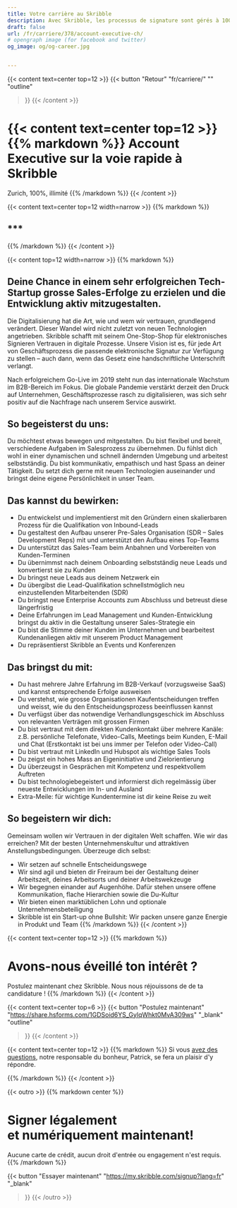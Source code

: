 ```yaml
---
title: Votre carrière au Skribble
description: Avec Skribble, les processus de signature sont gérés à 100% numériquement, sur la base de la signature électronique qualifiée "SEQ" – la signature électronique qui équivaut à une signature manuscrite, selon la loi suisse et européenne.
draft: false
url: /fr/carriere/378/account-executive-ch/
# opengraph image (for facebook and twitter)
og_image: og/og-career.jpg


---
```


{{< content text=center top=12 >}}
{{< button
  "Retour"
  "fr/carriere/"
  ""
  "outline"
>}}
{{< /content >}}

{{< content text=center top=12 >}}
{{% markdown %}}
Account Executive 
sur la voie rapide à Skribble
===============
Zurich, 100%, illimité
{{% /markdown %}}
{{< /content >}}

{{< content text=center top=12 width=narrow >}}
{{% markdown %}}
## ***
{{% /markdown %}}
{{< /content >}}

{{< content top=12 width=narrow >}}
{{% markdown %}}
## Deine Chance in einem sehr erfolgreichen Tech-Startup grosse Sales-Erfolge zu erzielen und die Entwicklung aktiv mitzugestalten.
Die Digitalisierung hat die Art, wie und wem wir vertrauen, grundlegend verändert. Dieser Wandel wird nicht zuletzt von neuen Technologien angetrieben. Skribble schafft mit seinem One-Stop-Shop für elektronisches Signieren Vertrauen in digitale Prozesse. Unsere Vision ist es, für jede Art von Geschäftsprozess die passende elektronische Signatur zur Verfügung zu stellen – auch dann, wenn das Gesetz eine handschriftliche Unterschrift verlangt.

Nach erfolgreichem Go-Live im 2019 steht nun das internationale Wachstum im B2B-Bereich im Fokus. Die globale Pandemie verstärkt derzeit den Druck auf Unternehmen, Geschäftsprozesse rasch zu digitalisieren, was sich sehr positiv auf die Nachfrage nach unserem Service auswirkt.   

## So begeisterst du uns:
Du möchtest etwas bewegen und mitgestalten. Du bist flexibel und bereit, verschiedene Aufgaben im Salesprozess zu übernehmen. Du fühlst dich wohl in einer dynamischen und schnell ändernden Umgebung und arbeitest selbstständig. Du bist kommunikativ, empathisch und hast Spass an deiner Tätigkeit. Du setzt dich gerne mit neuen Technologien auseinander und bringst deine eigene Persönlichkeit in unser Team.

## Das kannst du bewirken:
- Du entwickelst und implementierst mit den Gründern einen skalierbaren Prozess für die Qualifikation von Inbound-Leads
- Du gestaltest den Aufbau unserer Pre-Sales Organisation (SDR – Sales Development Reps) mit und unterstützt den Aufbau eines Top-Teams
- Du unterstützt das Sales-Team beim Anbahnen und Vorbereiten von Kunden-Terminen
- Du übernimmst nach deinem Onboarding selbstständig neue Leads und konvertierst sie zu Kunden
- Du bringst neue Leads aus deinem Netzwerk ein
- Du übergibst die Lead-Qualifikation schnellstmöglich neu einzustellenden Mitarbeitenden (SDR)
- Du bringst neue Enterprise Accounts zum Abschluss und betreust diese längerfristig
- Deine Erfahrungen im Lead Management und Kunden-Entwicklung bringst du aktiv in die Gestaltung unserer Sales-Strategie ein
- Du bist die Stimme deiner Kunden im Unternehmen und bearbeitest Kundenanliegen aktiv mit unserem Product Management
- Du repräsentierst Skribble an Events und Konferenzen

## Das bringst du mit:
- Du hast mehrere Jahre Erfahrung im B2B-Verkauf (vorzugsweise SaaS) und kannst entsprechende Erfolge ausweisen
- Du verstehst, wie grosse Organisationen Kaufentscheidungen treffen und weisst, wie du den Entscheidungsprozess beeinflussen kannst
- Du verfügst über das notwendige Verhandlungsgeschick im Abschluss von relevanten Verträgen mit grossen Firmen
- Du bist vertraut mit dem direkten Kundenkontakt über mehrere Kanäle: z.B. persönliche Telefonate, Video-Calls, Meetings beim Kunden, E-Mail und Chat (Erstkontakt ist bei uns immer per Telefon oder Video-Call)
- Du bist vertraut mit LinkedIn und Hubspot als wichtige Sales Tools
- Du zeigst ein hohes Mass an Eigeninitiative und Zielorientierung
- Du überzeugst in Gesprächen mit Kompetenz und respektvollem Auftreten
- Du bist technologiebegeistert und informierst dich regelmässig über neueste Entwicklungen im In- und Ausland
- Extra-Meile: für wichtige Kundentermine ist dir keine Reise zu weit

## So begeistern wir dich:
Gemeinsam wollen wir Vertrauen in der digitalen Welt schaffen. Wie wir das erreichen? Mit der besten Unternehmenskultur und attraktiven Anstellungsbedingungen. Überzeuge dich selbst:

- Wir setzen auf schnelle Entscheidungswege
- Wir sind agil und bieten dir Freiraum bei der Gestaltung deiner Arbeitszeit, deines Arbeitsorts und deiner Arbeitswekzeuge
- Wir begegnen einander auf Augenhöhe. Dafür stehen unsere offene Kommunikation, flache Hierarchien sowie die Du-Kultur
- Wir bieten einen marktüblichen Lohn und optionale Unternehmensbeteiligung
- Skribble ist ein Start-up ohne Bullshit: Wir packen unsere ganze Energie in Produkt und Team
{{% /markdown %}}
{{< /content >}}


{{< content text=center top=12 >}}
{{% markdown %}}
# Avons-nous éveillé ton intérêt ?
Postulez maintenant chez Skribble.
Nous nous réjouissons de de ta candidature !
{{% /markdown %}}
{{< /content >}}

{{< content text=center top=6 >}}
{{< button
  "Postulez maintenant"
  "https://share.hsforms.com/1GDSoid6YS_GylqWhkt0MvA309ws"
  "_blank"
  "outline"
>}}
{{< /content >}}

{{< content text=center top=12 >}}
{{% markdown %}}
Si vous [avez des questions](https://help.skribble.com/kb-tickets/new), notre responsable du bonheur, Patrick, 
se fera un plaisir d'y répondre.

{{% /markdown %}}
{{< /content >}}

[//]: # (--------------------------------------------------------------------------------------------------------------)

{{< outro >}}
{{% markdown center %}}
# Signer légalement <br class="hide-for-mobile">et numériquement maintenant!
Aucune carte de crédit, aucun droit d'entrée
ou engagement n'est requis.
{{% /markdown %}}

{{< button
  "Essayer maintenant"
  "https://my.skribble.com/signup?lang=fr"
  "_blank"
>}}
{{< /outro >}}